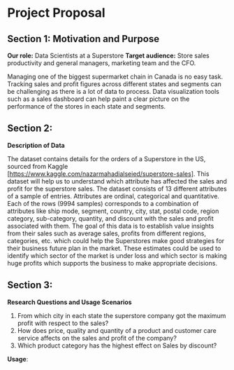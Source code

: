 # Project Proposal

## Section 1: Motivation and Purpose

**Our role:** Data Scientists at a Superstore
**Target audience:** Store sales productivity and general managers, marketing team and the CFO.

Managing one of the biggest supermarket chain in Canada is no easy task. Tracking sales and profit figures across different states and segments can be challenging as there is a lot of data to process. Data visualization tools such as a sales dashboard can help paint a clear picture on the performance of the stores in each state and segments.  



## Section 2:   
**Description of Data**  

The dataset contains details for the orders of a Superstore in the US, sourced from Kaggle [https://www.kaggle.com/nazarmahadialseied/superstore-sales]. This dataset will help us to understand which attribute has affected the sales and profit for the superstore sales. The dataset consists of 13 different attributes of a sample of entries. Attributes are ordinal, categorical and quantitative. Each of the rows (9994 samples) corresponds to a combination of attributes like ship mode, segment, country, city, stat, postal code, region category, sub-category, quantity, and discount with the sales and profit associated with them. The goal of this data is to establish value insights from their sales such as average sales, profits from different regions, categories, etc. which could help the Superstores make good strategies for their business future plan in the market. These estimates could be used to identify which sector of the market is under loss and which sector is making huge profits which supports the business to make appropriate decisions.


## Section 3: 

**Research Questions and Usage Scenarios**
1. From which city in each state the superstore company got the maximum profit with respect to the sales? 
2. How does price, quality and quantity of a product and customer care service affects on the sales and profit of the company?
3. Which product category has the highest effect on Sales by discount?

**Usage**:





